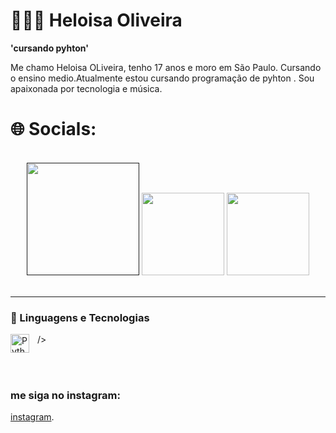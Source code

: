 # 👩🏽‍💻 Heloisa Oliveira 

**'cursando pyhton'**

Me chamo Heloisa OLiveira, tenho 17 anos e moro em São Paulo. Cursando o ensino medio.Atualmente estou cursando programação  de pyhton . Sou apaixonada por tecnologia e música.

<h1>🌐 Socials:</h1>
<br>
 <div align="center">
    <a href="" target="_blank"><img src="https://img.shields.io/badge/-Instagram-%23E4405F?style=for-the-badge&logo=instagram&logoColor=white" width = "180" target="_blank"></a>
    <a href = "mailto:ricardolimaa65@gmail.com"><img src="https://img.shields.io/badge/-Gmail-%23333?style=for-the-badge&logo=gmail&logoColor=white"  width = "132" target="_blank"></a>
    <a href="https://www.linkedin.com/in/ricardo-rodrigues-lima-977a5b1a3/" target="_blank"><img src="https://img.shields.io/badge/-LinkedIn-%230077B5?style=for-the-badge&logo=linkedin&logoColor=white" width = "132" target="_blank"></a> 
  </div>
<br>


---

### 🤖 Linguagens e Tecnologias

/>
<img 
    align="left" 
    alt="Python" 
    title="Python"
    width="30px" 
    style="padding-right: 10px;" 
    src="https://cdn.jsdelivr.net/gh/devicons/devicon@latest/icons/python/python-original.svg">

<br/>
<br/>

### me siga no instagram:
[instagram](https://www.instagram.com/__souzahelo).
